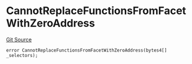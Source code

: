 # CannotReplaceFunctionsFromFacetWithZeroAddress
[Git Source](https://github.com/thrackle-io/rules-protocol/blob/ca661487b49e5b916c4fa8811d6bdafbe530a6c8/src/economic/ruleProcessor/nontagged/RuleProcessorDiamondLib.sol)


```solidity
error CannotReplaceFunctionsFromFacetWithZeroAddress(bytes4[] _selectors);
```

